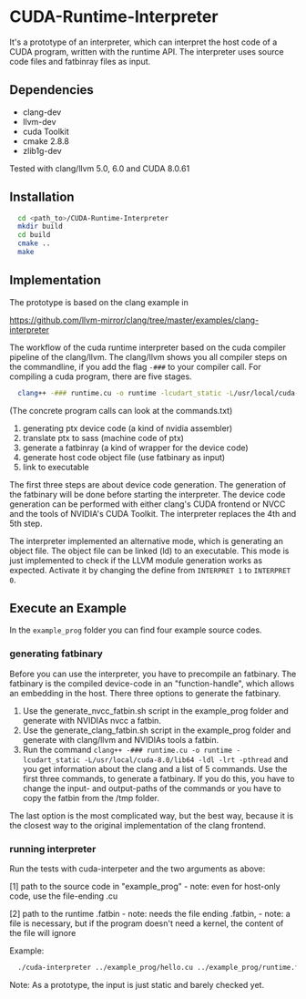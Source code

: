 # CUDA-Runtime-Interpreter
It's a prototype of an interpreter, which can interpret the host code of a CUDA program, written with the runtime API. The interpreter uses source code files and fatbinray files as input.

## Dependencies
- clang-dev
- llvm-dev
- cuda Toolkit
- cmake 2.8.8
- zlib1g-dev

Tested with clang/llvm 5.0, 6.0 and CUDA 8.0.61

## Installation
```bash
  cd <path_to>/CUDA-Runtime-Interpreter
  mkdir build
  cd build
  cmake ..
  make
```

## Implementation
The prototype is based on the clang example in

https://github.com/llvm-mirror/clang/tree/master/examples/clang-interpreter

The workflow of the cuda runtime interpreter based on the cuda compiler pipeline of the clang/llvm. The clang/llvm shows you all compiler steps on the commandline, if you add the flag `-###` to your compiler call. For compiling a cuda program, there are five stages.

```bash
  clang++ -### runtime.cu -o runtime -lcudart_static -L/usr/local/cuda-8.0/lib64 -ldl -lrt -pthread
```
(The concrete program calls can look at the commands.txt) 

1. generating ptx device code (a kind of nvidia assembler)
2. translate ptx to sass (machine code of ptx)
3. generate a fatbinray (a kind of wrapper for the device code)
4. generate host code object file (use fatbinary as input)
5. link to executable

The first three steps are about device code generation. The generation of the fatbinary will be done before starting the interpreter. The device code generation can be performed with either clang's CUDA frontend or NVCC and the tools of NVIDIA's CUDA Toolkit. The interpreter replaces the 4th and 5th step.

The interpreter implemented an alternative mode, which is generating an object file. The object file can be linked (ld) to an executable. This mode is just implemented to check if the LLVM module generation works as expected. Activate it by changing the define from `INTERPRET 1` to `INTERPRET 0`.

## Execute an Example
In the `example_prog` folder you can find four example source codes.

### generating fatbinary

Before you can use the interpreter, you have to precompile an fatbinary. The fatbinary is the compiled device-code in an "function-handle", which allows an embedding in the host. There three options to generate the fatbinary.

1. Use the generate\_nvcc\_fatbin.sh script in the example_prog folder and generate with NVIDIAs nvcc a fatbin. 
2. Use the generate\_clang\_fatbin.sh script in the example_prog folder and generate with clang/llvm and NVIDIAs tools a fatbin.
3. Run the command `clang++ -### runtime.cu -o runtime -lcudart_static -L/usr/local/cuda-8.0/lib64 -ldl -lrt -pthread` and you get information about the clang and a list of 5 commands. Use the first three commands, to generate a fatbinary. If you do this, you have to change the input- and output-paths of the commands or you have to copy the fatbin from the /tmp folder.

The last option is the most complicated way, but the best way, because it is the closest way to the original implementation of the clang frontend.

### running interpreter

Run the tests with cuda-interpeter and the two arguments as above:

 [1] path to the source code in "example_prog"
     - note: even for host-only code, use the file-ending .cu
     
 [2] path to the runtime .fatbin
     - note: needs the file ending .fatbin, 
     - note: a file is necessary, but if the program doesn't need a kernel, the content of the file will ignore

Example:
```bash
  ./cuda-interpreter ../example_prog/hello.cu ../example_prog/runtime.fatbin
```

Note: As a prototype, the input is just static and barely checked yet.
